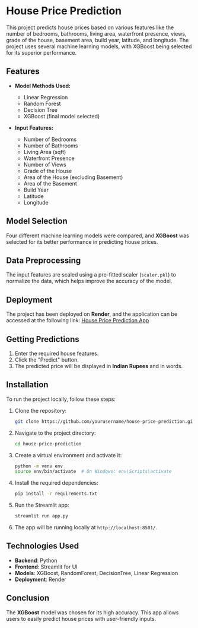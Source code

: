 # House Price Prediction

This project predicts house prices based on various features like the number of bedrooms, bathrooms, living area, waterfront presence, views, grade of the house, basement area, build year, latitude, and longitude. The project uses several machine learning models, with XGBoost being selected for its superior performance.

## Features
- **Model Methods Used:**
  - Linear Regression
  - Random Forest
  - Decision Tree
  - XGBoost (final model selected)

- **Input Features:**
  - Number of Bedrooms
  - Number of Bathrooms
  - Living Area (sqft)
  - Waterfront Presence
  - Number of Views
  - Grade of the House
  - Area of the House (excluding Basement)
  - Area of the Basement
  - Build Year
  - Latitude
  - Longitude

## Model Selection
Four different machine learning models were compared, and **XGBoost** was selected for its better performance in predicting house prices.

## Data Preprocessing
The input features are scaled using a pre-fitted scaler (`scaler.pkl`) to normalize the data, which helps improve the accuracy of the model.

## Deployment
The project has been deployed on **Render**, and the application can be accessed at the following link:
[House Price Prediction App](https://house-price-prediction-z6gf.onrender.com/)

## Getting Predictions
1. Enter the required house features.
2. Click the "Predict" button.
3. The predicted price will be displayed in **Indian Rupees** and in words.

## Installation

To run the project locally, follow these steps:

1. Clone the repository:
    ```bash
    git clone https://github.com/yourusername/house-price-prediction.git
    ```

2. Navigate to the project directory:
    ```bash
    cd house-price-prediction
    ```

3. Create a virtual environment and activate it:
    ```bash
    python -m venv env
    source env/bin/activate  # On Windows: env\Scripts\activate
    ```

4. Install the required dependencies:
    ```bash
    pip install -r requirements.txt
    ```

5. Run the Streamlit app:
    ```bash
    streamlit run app.py
    ```

6. The app will be running locally at `http://localhost:8501/`.

## Technologies Used
- **Backend**: Python
- **Frontend**: Streamlit for UI
- **Models**: XGBoost, RandomForest, DecisionTree, Linear Regression
- **Deployment**: Render

## Conclusion
The **XGBoost** model was chosen for its high accuracy. This app allows users to easily predict house prices with user-friendly inputs.
